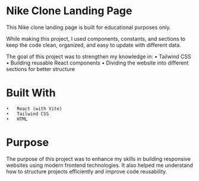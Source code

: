 # Nike Clone Landing Page

This Nike clone landing page is built for educational purposes only.

While making this project, I used components, constants, and sections to keep the code clean, organized, and easy to update with different data.

The goal of this project was to strengthen my knowledge in:
	•	Tailwind CSS
	•	Building reusable React components
	•	Dividing the website into different sections for better structure

# Built With
	•	React (with Vite)
	•	Tailwind CSS
	•	HTML

# Purpose

The purpose of this project was to enhance my skills in building responsive websites using modern frontend technologies. It also helped me understand how to structure projects efficiently and improve code reusability.